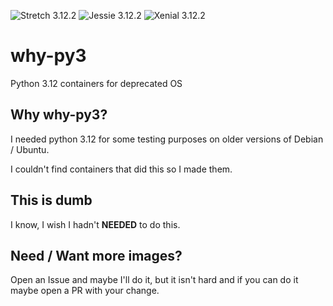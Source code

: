 ![Stretch 3.12.2](https://github.com/efourd/why-py3/actions/workflows/stretch.yml/badge.svg)
![Jessie 3.12.2](https://github.com/efourd/why-py3/actions/workflows/jessie.yml/badge.svg)
![Xenial 3.12.2](https://github.com/efourd/why-py3/actions/workflows/xenial.yml/badge.svg)
# why-py3

Python 3.12 containers for deprecated OS

## Why why-py3?

I needed python 3.12 for some testing purposes on older versions of Debian / Ubuntu.

I couldn't find containers that did this so I made them.

## This is dumb

I know, I wish I hadn't **NEEDED** to do this.

## Need / Want more images?

Open an Issue and maybe I'll do it, but it isn't hard and if you can do it maybe open a PR with your change.
